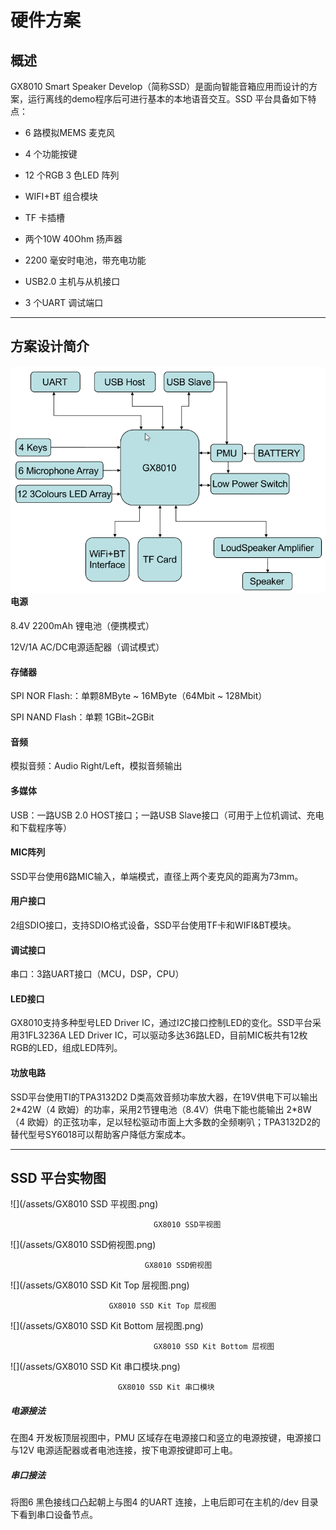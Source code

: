 # 硬件方案

## 概述

GX8010 Smart Speaker Develop（简称SSD）是面向智能音箱应用而设计的方案，运行离线的demo程序后可进行基本的本地语音交互。SSD 平台具备如下特点：

* 6 路模拟MEMS 麦克风

* 4 个功能按键

* 12 个RGB 3 色LED 阵列

* WIFI+BT 组合模块

* TF 卡插槽

* 两个10W 40Ohm 扬声器

* 2200 毫安时电池，带充电功能

* USB2.0 主机与从机接口

* 3 个UART 调试端口

---

## 方案设计简介

#### ![](/assets/import2.png)电源

8.4V 2200mAh 锂电池（便携模式）

12V/1A AC/DC电源适配器（调试模式）

#### 存储器

SPI NOR Flash:：单颗8MByte ~ 16MByte（64Mbit ~ 128Mbit）

SPI NAND Flash：单颗 1GBit~2GBit

#### 音频

模拟音频：Audio Right/Left，模拟音频输出

#### 多媒体

USB：一路USB 2.0 HOST接口；一路USB Slave接口（可用于上位机调试、充电和下载程序等）

#### MIC阵列

SSD平台使用6路MIC输入，单端模式，直径上两个麦克风的距离为73mm。

#### 用户接口

2组SDIO接口，支持SDIO格式设备，SSD平台使用TF卡和WIFI&BT模块。

#### 调试接口

串口：3路UART接口（MCU，DSP，CPU）

#### LED接口

GX8010支持多种型号LED Driver IC，通过I2C接口控制LED的变化。SSD平台采用31FL3236A LED Driver IC，可以驱动多达36路LED，目前MIC板共有12枚RGB的LED，组成LED阵列。

#### 功放电路

SSD平台使用TI的TPA3132D2 D类高效音频功率放大器，在19V供电下可以输出 2\*42W（4 欧姆）的功率，采用2节锂电池（8.4V）供电下能也能输出 2\*8W（4 欧姆）的正弦功率，足以轻松驱动市面上大多数的全频喇叭；TPA3132D2的替代型号SY6018可以帮助客户降低方案成本。

---

## SSD 平台实物图

![](/assets/GX8010 SSD 平视图.png)

```
                                GX8010 SSD平视图
```

![](/assets/GX8010 SSD俯视图.png)

```
                              GX8010 SSD俯视图
```

![](/assets/GX8010 SSD Kit Top 层视图.png)

```
                      GX8010 SSD Kit Top 层视图
```

![](/assets/GX8010 SSD Kit Bottom 层视图.png)

```
                                GX8010 SSD Kit Bottom 层视图
```

![](/assets/GX8010 SSD Kit 串口模块.png)

```
                        GX8010 SSD Kit 串口模块
```

##### 电源接法 

在图4 开发板顶层视图中，PMU 区域存在电源接口和竖立的电源按键，电源接口与12V 电源适配器或者电池连接，按下电源按键即可上电。

##### 串口接法

将图6 黑色接线口凸起朝上与图4 的UART 连接，上电后即可在主机的/dev 目录下看到串口设备节点。

### 

## 

## 



